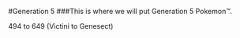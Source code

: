 #Generation 5
###This is where we will put Generation 5 Pokemon™.

494 to 649 (Victini to Genesect)
